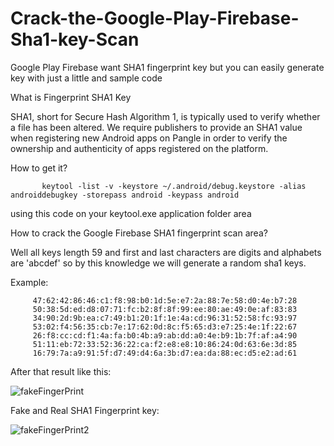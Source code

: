 # Crack-the-Google-Play-Firebase-Sha1-key-Scan
Google Play Firebase want SHA1 fingerprint key but you can easily generate key with  just a little and sample code 

What is Fingerprint SHA1 Key

SHA1, short for Secure Hash Algorithm 1, is typically used to verify whether a file has been altered. 
We require publishers to provide an SHA1 value when registering new Android apps on Pangle in order to verify the ownership and authenticity of apps registered on the platform.


How to get it?


           keytool -list -v -keystore ~/.android/debug.keystore -alias androiddebugkey -storepass android -keypass android 

using this code on your keytool.exe application folder area


How to crack the Google Firebase SHA1 fingerprint scan area?

Well all keys length 59 and first and last characters are digits and alphabets are 'abcdef' so by this knowledge we will generate a random sha1 keys.

Example:


         47:62:42:86:46:c1:f8:98:b0:1d:5e:e7:2a:88:7e:58:d0:4e:b7:28
         50:38:5d:ed:d8:07:71:fc:b2:8f:8f:99:ee:80:ae:49:0e:af:83:83
         34:90:2d:9b:ea:c7:49:b1:20:1f:1e:4a:cd:96:31:52:58:fc:93:97
         53:02:f4:56:35:cb:7e:17:62:0d:8c:f5:65:d3:e7:25:4e:1f:22:67
         26:f8:cc:cd:f1:4a:fa:b0:4b:a9:ab:dd:a0:4e:b9:1b:7f:af:a4:90
         51:11:eb:72:33:52:36:22:ca:f2:e8:e8:10:86:24:0d:63:6e:3d:85
         16:79:7a:a9:91:5f:d7:49:d4:6a:3b:d7:ea:da:88:ec:d5:e2:ad:61


After that result like this:


![fakeFingerPrint](https://user-images.githubusercontent.com/75094927/165592375-dd1a26dd-3985-4096-a53e-c19eee598e51.png)


Fake and Real SHA1 Fingerprint key:



![fakeFingerPrint2](https://user-images.githubusercontent.com/75094927/165592468-948d9ae5-f923-4f0e-80c8-48ad164381fb.png)






